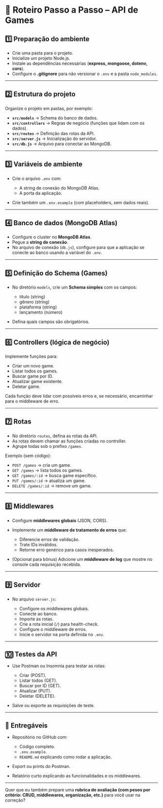 # 📝 Roteiro Passo a Passo – API de Games

## 1️⃣ Preparação do ambiente

* Crie uma pasta para o projeto.
* Inicialize um projeto Node.js.
* Instale as dependências necessárias (**express, mongoose, dotenv, cors**).
* Configure o **.gitignore** para não versionar o `.env` e a pasta `node_modules`.

---

## 2️⃣ Estrutura do projeto

Organize o projeto em pastas, por exemplo:

* **`src/models`** → Schema do banco de dados.
* **`src/controllers`** → Regras de negócio (funções que lidam com os dados).
* **`src/routes`** → Definição das rotas da API.
* **`src/server.js`** → Inicialização do servidor.
* **`src/db.js`** → Arquivo para conectar ao MongoDB.

---

## 3️⃣ Variáveis de ambiente

* Crie o arquivo `.env` com:

  * A string de conexão do MongoDB Atlas.
  * A porta da aplicação.
* Crie também um `.env.example` (com placeholders, sem dados reais).

---

## 4️⃣ Banco de dados (MongoDB Atlas)

* Configure o cluster no **MongoDB Atlas**.
* Pegue a **string de conexão**.
* No arquivo de conexão (`db.js`), configure para que a aplicação se conecte ao banco usando a variável do `.env`.

---

## 5️⃣ Definição do Schema (Games)

* No diretório `models`, crie um **Schema simples** com os campos:

  * título (string)
  * gênero (string)
  * plataforma (string)
  * lançamento (número)
* Defina quais campos são obrigatórios.

---

## 6️⃣ Controllers (lógica de negócio)

Implemente funções para:

* Criar um novo game.
* Listar todos os games.
* Buscar game por ID.
* Atualizar game existente.
* Deletar game.

Cada função deve lidar com possíveis erros e, se necessário, encaminhar para o middleware de erro.

---

## 7️⃣ Rotas

* No diretório `routes`, defina as rotas da API.
* As rotas devem chamar as funções criadas no controller.
* Agrupe todas sob o prefixo `/games`.

Exemplo (sem código):

* `POST /games` → cria um game.
* `GET /games` → lista todos os games.
* `GET /games/:id` → busca game específico.
* `PUT /games/:id` → atualiza um game.
* `DELETE /games/:id` → remove um game.

---

## 8️⃣ Middlewares

* Configure **middlewares globais** (JSON, CORS).
* Implemente um **middleware de tratamento de erros** que:

  * Diferencie erros de validação.
  * Trate IDs inválidos.
  * Retorne erro genérico para casos inesperados.
* (Opcional para bônus) Adicione um **middleware de log** que mostre no console cada requisição recebida.

---

## 9️⃣ Servidor

* No arquivo `server.js`:

  * Configure os middlewares globais.
  * Conecte ao banco.
  * Importe as rotas.
  * Crie a rota inicial (`/`) para health-check.
  * Configure o middleware de erros.
  * Inicie o servidor na porta definida no `.env`.

---

## 🔟 Testes da API

* Use Postman ou Insomnia para testar as rotas:

  * Criar (POST).
  * Listar todos (GET).
  * Buscar por ID (GET).
  * Atualizar (PUT).
  * Deletar (DELETE).
* Salve ou exporte as requisições de teste.

---

## 📌 Entregáveis

* Repositório no GitHub com:

  * Código completo.
  * `.env.example`.
  * `README.md` explicando como rodar a aplicação.
* Export ou prints do Postman.
* Relatório curto explicando as funcionalidades e os middlewares.

---

Quer que eu também prepare uma **rubrica de avaliação (com pesos por critério: CRUD, middlewares, organização, etc.)** para você usar na correção?
